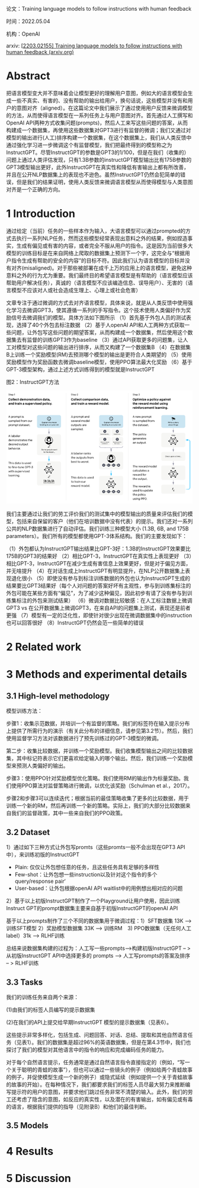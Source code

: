 论文：Training language models to follow instructions with human feedback

时间：2022.05.04

机构：OpenAI

arxiv: [[2203.02155\] Training language models to follow instructions with human feedback (arxiv.org)](https://arxiv.org/abs/2203.02155)

# Abstract

把语言模型变大并不意味着会让模型更好的理解用户意图，例如大的语言模型会生成一些不真实、有害的、没有帮助的输出给用户，换句话说，这些模型并没有和用户的意图对齐（aligned）。在这篇论文中我们展示了通过使用用户反馈来微调模型的方法，从而使得语言模型在一系列任务上与用户意图对齐。首先通过人工撰写和OpenAI API两种方式收集问题(prompts)，然后人工来写这些问题的答案，从而构建成一个数据集，再使用这些数据集对GPT3进行有监督的微调；我们又通过对模型的输出进行(人工)排序构建一个数据集，在这个数据集上，我们从人类反馈中通过强化学习进一步微调这个有监督模型，我们把最终得到的模型称之为InstructGPT。尽管InstructGPT的参数是GPT3的1/100，但是在我们（收集的）问题上通过人类评估发现，只有1.3B参数的instructGPT模型输出比有175B参数的GPT3模型输出更好，此外InstructGPT在真实性和降低有害输出上都有所改善，并且在公开NLP数据集上的表现也不逊色。虽然InstructGPT仍然会犯简单的错误，但是我们的结果证明，使用人类反馈来微调语言模型从而使得模型与人类意图对齐是一个正确的方向。

# 1 Introduction

通过给定（当前）任务的一些样本作为输入，大语言模型可以通过prompted的方式去执行一系列NLP任务，然而这些模型经常表现出意料之外的结果，例如捏造事实，生成有偏见或有害的内容，或者完全不服从用户的指令。这是因为当前很多大模型的训练目标是在来自网络上爬取的数据集上预测下一个字，这完全与“根据用户指令生成有帮助的安全的内容”的目标不符。因此我们认为语言模型的目标并没有对齐(misaligned)。对于那些被部署在成千上万的应用上的语言模型，避免这种意料之外的行为尤为重要。我们最终目的希望语言模型是有帮助的（语言模型应该帮助用户解决任务），真诚的（语言模型不应该编造信息、误导用户）、无害的（语言模型不应该对人或社会造成生理上、心理上或社会危害）

文章专注于通过微调的方式去对齐语言模型，具体来说，就是从人类反馈中使用强化学习去微调GPT3，使其遵循一系列的手写指令。这个技术使用人类偏好作为奖励信号去微调我们的模型。具体方法如下图所示
（1）首先基于外包人员的测试表现，选择了40个外包去标注数据
（2）基于人openAI API和人工两种方式获取一些问题，让外包写这些问题的期望答案，从而构建成一个数据集，然后使用这个数据集去有监督的训练GPT3作为baseline
（3）通过API获取更多的问题集，让人工对模型对这些问题的输出进行排序，从而又构建了一个数据集B
（4）在数据集B上训练一个奖励模型(RM)去预测哪个模型的输出是更符合人类期望的
（5）使用奖励模型作为奖励函数去微调baseline模型，使用PPO算法最大化奖励
（6）基于GPT-3模型架构，通过上述方式训练得到的模型就是InstructGPT

图2：InstructGPT方法

![image-20230806111140861](images/image-20230806111140861.png)

我们主要通过让我们的劳工评价我们的测试集中的模型输出的质量来评估我们的模型，包括来自保留的客户（他们在培训数据中没有代表）的提示。我们还对一系列公共的NLP数据集进行了自动评估。我们训练三种模型大小 (1.3B, 6B, and 175B parameters）。我们所有的模型都使用GPT-3体系结构。我们的主要发现如下：

（1）外包都认为InstructGPT输出结果比GPT-3好：1.3B的InstructGPT效果要比175B的GPT3的结果好
（2）相比GPT-3，InstructGPT在真实性上表现更好
（3）相比GPT-3，InstructGPT在减少生成有害信息上效果更好，但是对于偏见方面，并无啥提升
（4）在对话生成上InstructGPT有明显提升，在NLP公开数据集上表现退化很小
（5）即使没有参与到标注训练数据的外包也认为InstructGPT生成的结果要比GPT3结果好（每个人对问题的答案好坏有主观性，参与到训练集标注的外包可能在某些方面有“偏见”，为了减少这种偏见，因此初步有请了没有参与到训练集标注的外包来测试结果）
（6）微调对数据比较敏感：在人工标注数据上微调GPT3 vs 在公开数据集上微调GPT3，在来自API的问题集上测试，表现还是前者更强
（7）模型有一定的泛化性，即使针对很少出现在微调数据集中的instruction也可以回答很好
（8）InstructGPT仍然会范一些简单的错误

# 2 Related work

# 3 Methods and experimental details

## 3.1 High-level methodology

模型训练方法：

步骤1：收集示范数据，并培训一个有监督的策略。我们的标签符在输入提示分布上提供了所需行为的演示（有关此分布的详细信息，请参见第3.2节）。然后，我们使用监督学习方法对该数据进行了预先训练过的GPT-3模型的微调。

第二步：收集比较数据，并训练一个奖励模型。我们收集模型输出之间的比较数据集，其中标记符表示它们更喜欢给定输入的哪个输出。然后，我们训练一个奖励模型来预测人类偏好的输出。

步骤3：使用PPO针对奖励模型优化策略。我们使用RM的输出作为标量奖励。我们使用PPO算法对监督策略进行微调，以优化该奖励（Schulman et al.，2017）。

步骤2和步骤3可以连续迭代；根据当前的最佳策略收集了更多的比较数据，用于训练一个新的RM，然后再训练一个新的策略。实际上，我们的大部分比较数据来自我们的监督政策，其中一些来自我们的PPO政策。

## 3.2 Dataset

1）通过如下三种方式让外包写promts（这些promts一般不会出现在GPT3 API中），来训练初版的InstructGPT

* Plain: 仅仅让外包想任意的任务，且这些任务具有足够的多样性
* Few-shot：让外包想一些instruction以及针对这个指令的多个query/response pair‘
* User-based：让外包根据openAI API waitlist中的用例想出相对应的问题

2）基于以上初版InstructGPT制作了一个Playground让用户使用，因此训练Instruct GPT的prompt数据集主要来自基于初版InstructGPT的openAI API

基于以上prompts制作了三个不同的数据集用于微调过程：1）SFT数据集 13K --> 训练SFT模型 2）奖励模型数据集 33K --> 训练RM　3) PPO数据集（无任何人工label）31k --> RLHF训练

总结来说数据集构建的过程为：人工写一些prompts–>构建初版InstructGPT – > 从初版InstructGPT API中选择更多的 prompts --> 人工写prompts的答案及排序 – > RLHF训练

## 3.3 Tasks

我们的训练任务来自两个来源： 

(1)由我们的标签人员编写的提示数据集

(2)在我们的API上提交给早期InstructGPT 模型的提示数据集（见表6）。

这些提示非常多样化，包括生成、问题回答、对话、总结、提取和其他自然语言任务（见表1）。我们的数据集是超过96%的英语数据集，但是在第4.3节中，我们也探讨了我们的模型对其他语言中的指令的响应和完成编码任务的能力。

对于每个自然语言提示，任务通常是通过自然语言指令直接指定的（例如，“写一个关于聪明的青蛙的故事”），但也可以通过一些镜头的例子（例如给两个青蛙故事的例子，并促使模型生成一个新的例子）或隐式延续（例如提供一个关于青蛙故事的故事的开始）。在每种情况下，我们都要求我们的标签人员尽最大努力来推断编写提示符的用户的意图，并要求他们跳过任务非常不清楚的输入。此外，我们的劳工还考虑了隐含的意图，如反应的真实性，以及潜在的有害输出，如有偏见或有毒的语言，根据我们提供的指导（见附录B）和他们的最佳判断。

## 3.5 Models

# 4 Results

# 5 Discussion





